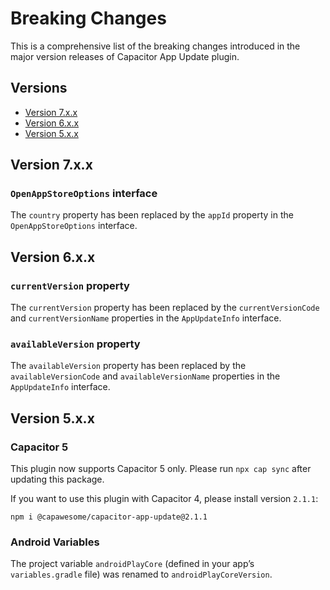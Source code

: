 # Breaking Changes

This is a comprehensive list of the breaking changes introduced in the major version releases of Capacitor App Update plugin.

## Versions

- [Version 7.x.x](#version-7xx)
- [Version 6.x.x](#version-6xx)
- [Version 5.x.x](#version-5xx)

## Version 7.x.x

### `OpenAppStoreOptions` interface

The `country` property has been replaced by the `appId` property in the `OpenAppStoreOptions` interface.

## Version 6.x.x

### `currentVersion` property

The `currentVersion` property has been replaced by the `currentVersionCode` and `currentVersionName` properties in the `AppUpdateInfo` interface.

### `availableVersion` property

The `availableVersion` property has been replaced by the `availableVersionCode` and `availableVersionName` properties in the `AppUpdateInfo` interface.

## Version 5.x.x

### Capacitor 5

This plugin now supports Capacitor 5 only. Please run `npx cap sync` after updating this package.

If you want to use this plugin with Capacitor 4, please install version `2.1.1`:

```
npm i @capawesome/capacitor-app-update@2.1.1
```

### Android Variables

The project variable `androidPlayCore` (defined in your app’s `variables.gradle` file) was renamed to `androidPlayCoreVersion`.
